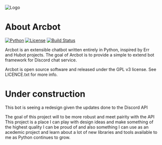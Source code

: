 ![Logo](https://user-images.githubusercontent.com/5940454/29853902-3b4a47dc-8d08-11e7-9158-31874826084c.png)

# About Arcbot
[![Python](https://img.shields.io/badge/Python-3.6-7289da.svg)](https://www.python.org/downloads/release/python-360/)
[![License](https://img.shields.io/badge/License-GPL-7289da.svg)](https://www.gnu.org/licenses/gpl-3.0.en.html)
[![Build Status](https://travis-ci.org/ns-phennessy/Arcbot.svg?branch=master)](https://travis-ci.org/ns-phennessy/Arcbot)

Arcbot is an extensible chatbot written entirely in Python, inspired by Err and Hubot projects.
The goal of Arcbot is to provide a simple to extend bot framework for Discord chat service.

Arcbot is open source software and released under the GPL v3 license. See LICENCE.txt for more info.

# Under construction
This bot is seeing a redesign given the updates done to the Discord API

The goal of this project will to be more robust and meet pairity with the API
This project is a place I can play with design ideas and make something of the highest quality I can be proud of and also something I can use as an acedemic project and learn about a lot of new libraries and tools available to me as Python continues to grow.
